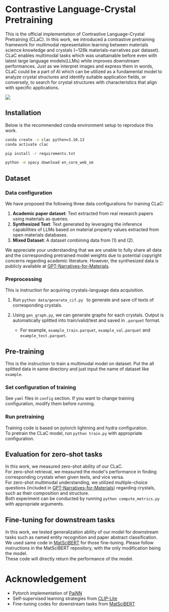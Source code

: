 # Contrastive Language-Crystal Pretraining

This is the official implementation of Contrastive Language-Crystal Pretraining (CLaC). In this work, we introduced a contrastive pretraining framework for multimodal representation learning between materials science knowledge and crystals (~126k materials-narratives pair dataset). CLaC enables multimodal tasks which was unattainable before even with latest large language models(LLMs) while improves downstream performances. Just as we interpret images and express them in words, CLaC could be a part of AI which can be utilized as a fundamental model to analyze crystal structures and identify suitable application fields, or conversely, to search for crystal structures with characteristics that align with specific applications.

![]('asset/overall_architecture.png')

## Installation
Below is the recommended conda environment setup to reproduce this work.
```bash
conda create -n clac python=3.10.13
conda activate clac

pip install -r requirements.txt

python -m spacy download en_core_web_sm
```

## Dataset
### Data configuration
We have proposed the following three data configurations for training CLaC:

1. **Academic paper dataset**: Text extracted from real research papers using materials as queries.
2. **Synthesized Text**: Text generated by leveraging the inference capabilities of LLMs based on material property values extracted from open materials databases.
3. **Mixed Dataset**: A dataset combining data from (1) and (2).

We appreciate your understanding that we are unable to fully share all data and the corresponding pretrained model weights due to potential copyright concerns regarding academic literature. However, the synthesized data is publicly available at [GPT-Narratives-for-Materials](https://huggingface.co/datasets/yjeong/GPT-Narratives-for-Materials).

### Preprocessing 
This is instruction for acquiring crystals-language data acquisition.

1. Run `python data/generate_cif.py ` to generate and save cif texts of corresponding crystals.

2. Using `gen_graph.py`, we can generate graphs for each crystals. Output is automatically splitted into train/valid/test and saved in `.parquet` format.   
    - For example, `example_train.parquet`, `example_val.parquet` and `example_test.parquet`.

## Pre-training

This is the instruction to train a multimodal model on dataset.
Put the all splitted data in same directory and just input the name of dataset like `example`.

### Set configuration of training
See `yaml` files in `config` section. If you want to change training configuration, modify them before running.

### Run pretraining
Training code is based on pytorch lightning and hydra configuration.    
To pretrain the CLaC model, run `python train.py` with appropriate configuration.

## Evaluation for zero-shot tasks
In this work, we measured zero-shot ability of our CLaC.  
For zero-shot retrieval, we measured the model's performance in finding corresponding crystals when given texts, and vice versa.   
For zero-shot multimodal understanding, we utilized multiple-choice questions (included in [GPT-Narratives-for-Materials](https://huggingface.co/datasets/yjeong/GPT-Narratives-for-Materials)) regarding crystals, such as their composition and structure.   
Both experiment can be conducted by running `python compute_metrics.py` with appropriate arguments.

## Fine-tuning for downstream tasks
In this work, we tested generalization ability of our model for downstream tasks such as named entity recognition and paper abstract classification.   
We used same code in [MatSciBERT](https://github.com/M3RG-IITD/MatSciBERT) for those fine-tuning. Please follow instructions in the MatSciBERT repository, with the only modification being the model.   
These code will directly return the performance of the model.


# Acknowledgement
- Pytorch implementation of [PaiNN](https://github.com/MaxH1996/PaiNN-in-PyG/blob/main/)
- Self-supervised learning strategies from [CLIP-Lite](https://github.com/4m4n5/CLIP-Lite)
- Fine-tuning codes for downstream tasks from [MatSciBERT](https://github.com/M3RG-IITD/MatSciBERT)